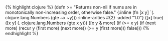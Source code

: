 {% highlight clojure %}
(defn >=
  "Returns non-nil if nums are in monotonically non-increasing order,
  otherwise false."
  {:inline (fn [x y] `(. clojure.lang.Numbers (gte ~x ~y)))
   :inline-arities #{2}
   :added "1.0"}
  ([x] true)
  ([x y] (. clojure.lang.Numbers (gte x y)))
  ([x y & more]
   (if (>= x y)
     (if (next more)
       (recur y (first more) (next more))
       (>= y (first more)))
     false)))
{% endhighlight %}
